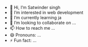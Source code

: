 - 👋 Hi, I’m Satwinder singh
- 👀 I’m interested in web development
- 🌱 I’m currently learning ja
- 💞️ I’m looking to collaborate on ...
- 📫 How to reach me ...
- 😄 Pronouns: ...
- ⚡ Fun fact: ...

<!---
Satwinder10/Satwinder10 is a ✨ special ✨ repository because its `README.md` (this file) appears on your GitHub profile.
You can click the Preview link to take a look at your changes.
--->
